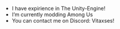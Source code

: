 - I have expirience in The Unity-Engine!
- I’m currently modding Among Us
- You can contact me on Discord: Vitaxses!
